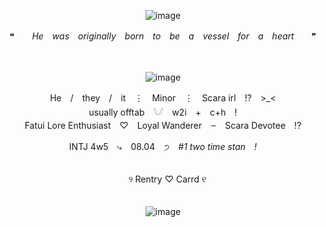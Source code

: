 <div align="center">

![image](https://github.com/user-attachments/assets/16447e7e-6c58-42d0-807b-9ec7d8f8ab66)

❝　　*He　was　originally　born　to　be　a　vessel　for　a　heart*　　❞

<div align="center">　

<div align="center">

![image](https://github.com/user-attachments/assets/9fa8de91-21f9-456a-9369-a06be838b1b1)

<div align="center"> He　/　they　/　it　⋮　Minor　⋮　Scara irl　!?　>_<
<div align="center"> usually offtab　𓆩𓆪　w2i　+　c+h　!
<div align="center"> Fatui Lore Enthusiast　♡　Loyal Wanderer　⏖　Scara Devotee　!?

  INTJ 4w5　⤷　08.04　੭　*#1 two time stan　!*
<div align="center">　
<div align="center">　୨ Rentry ♡ Carrd ୧
<div align="center">　

<div align="center">

![image](https://github.com/user-attachments/assets/3063b7a7-bbf7-4edc-a248-b6e0caeb568b)



